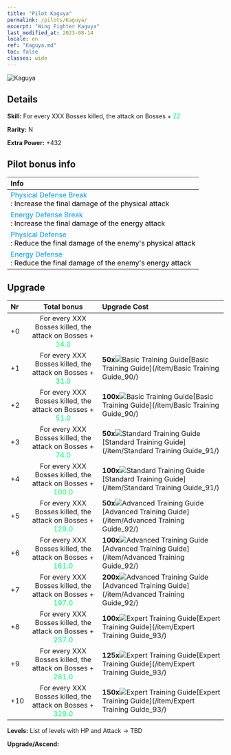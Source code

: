 ```yaml
---
title: "Pilot Kaguya"
permalink: /pilots/Kaguya/
excerpt: "Wing Fighter Kaguya"
last_modified_at: 2023-08-14
locale: en
ref: "Kaguya.md"
toc: false
classes: wide
---
```



 ![Kaguya](/images/pilots/aviator_piece_3004.png)

## Details

 **Skill:** For every XXX Bosses killed, the attack on Bosses + <span style="color: #03ff6b">ZZ</span><br/><span style="color: #000000;"></span> 

 **Rarity:** N 

 **Extra Power:** +432 

## Pilot bonus info

  |  Info |
  |:------|
  | <span style="color: #0099f2">Physical Defense Break</span><br/><span style="color: #000000;">: Increase the final damage of the physical attack</span> |
  | <span style="color: #0099f2">Energy Defense Break</span><br/><span style="color: #000000;">: Increase the final damage of the energy attack</span> |
  | <span style="color: #0099f2">Physical Defense</span><br/><span style="color: #000000;">: Reduce the final damage of the enemy's physical attack</span> |
  | <span style="color: #0099f2">Energy Defense</span><br/><span style="color: #000000;">: Reduce the final damage of the enemy's energy attack</span> |
## Upgrade

  |  Nr |      Total bonus    |    Upgrade Cost     |
  |:----|:-------------------:|:--------------------|
  | +0  | For every XXX Bosses killed, the attack on Bosses + <span style="color: #03ff6b">14.0</span><br/><span style="color: #000000;"></span>  |  |
  | +1  | For every XXX Bosses killed, the attack on Bosses + <span style="color: #03ff6b">31.0</span><br/><span style="color: #000000;"></span>  | **50x**![Basic Training Guide](/images/item/Basic_Training_Guide_p.png)[Basic Training Guide](/item/Basic Training Guide_90/) |
  | +2  | For every XXX Bosses killed, the attack on Bosses + <span style="color: #03ff6b">51.0</span><br/><span style="color: #000000;"></span>  | **100x**![Basic Training Guide](/images/item/Basic_Training_Guide_p.png)[Basic Training Guide](/item/Basic Training Guide_90/) |
  | +3  | For every XXX Bosses killed, the attack on Bosses + <span style="color: #03ff6b">74.0</span><br/><span style="color: #000000;"></span>  | **50x**![Standard Training Guide](/images/item/Standard_Training_Guide_p.png)[Standard Training Guide](/item/Standard Training Guide_91/) |
  | +4  | For every XXX Bosses killed, the attack on Bosses + <span style="color: #03ff6b">100.0</span><br/><span style="color: #000000;"></span>  | **100x**![Standard Training Guide](/images/item/Standard_Training_Guide_p.png)[Standard Training Guide](/item/Standard Training Guide_91/) |
  | +5  | For every XXX Bosses killed, the attack on Bosses + <span style="color: #03ff6b">129.0</span><br/><span style="color: #000000;"></span>  | **50x**![Advanced Training Guide](/images/item/Advanced_Training_Guide_p.png)[Advanced Training Guide](/item/Advanced Training Guide_92/) |
  | +6  | For every XXX Bosses killed, the attack on Bosses + <span style="color: #03ff6b">161.0</span><br/><span style="color: #000000;"></span>  | **100x**![Advanced Training Guide](/images/item/Advanced_Training_Guide_p.png)[Advanced Training Guide](/item/Advanced Training Guide_92/) |
  | +7  | For every XXX Bosses killed, the attack on Bosses + <span style="color: #03ff6b">197.0</span><br/><span style="color: #000000;"></span>  | **200x**![Advanced Training Guide](/images/item/Advanced_Training_Guide_p.png)[Advanced Training Guide](/item/Advanced Training Guide_92/) |
  | +8  | For every XXX Bosses killed, the attack on Bosses + <span style="color: #03ff6b">237.0</span><br/><span style="color: #000000;"></span>  | **100x**![Expert Training Guide](/images/item/Expert_Training_Guide_p.png)[Expert Training Guide](/item/Expert Training Guide_93/) |
  | +9  | For every XXX Bosses killed, the attack on Bosses + <span style="color: #03ff6b">281.0</span><br/><span style="color: #000000;"></span>  | **125x**![Expert Training Guide](/images/item/Expert_Training_Guide_p.png)[Expert Training Guide](/item/Expert Training Guide_93/) |
  | +10  | For every XXX Bosses killed, the attack on Bosses + <span style="color: #03ff6b">329.0</span><br/><span style="color: #000000;"></span>  | **150x**![Expert Training Guide](/images/item/Expert_Training_Guide_p.png)[Expert Training Guide](/item/Expert Training Guide_93/) |



 **Levels:**  List of levels with HP and Attack -> TBD

 **Upgrade/Ascend:**  


